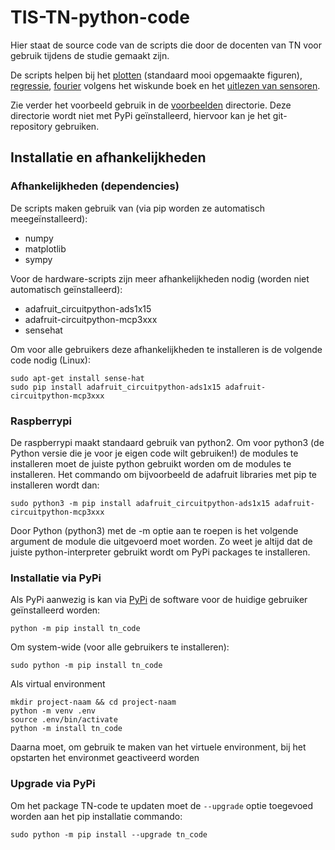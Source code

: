 # TIS-TN-python-code

Hier staat de source code van de scripts die door de docenten van TN voor gebruik tijdens de studie gemaakt zijn.

De scripts helpen bij het [plotten](TN_code/plotten/) (standaard mooi opgemaakte figuren), [regressie](voorbeelden/regressie/), [fourier](TN_code/fourier/) volgens het wiskunde boek en het [uitlezen van sensoren](TN_code/hardware).

Zie verder het voorbeeld gebruik in de [voorbeelden](TN_code/voorbeelden) directorie. Deze directorie wordt niet met PyPi geïnstalleerd, hiervoor kan je het git-repository gebruiken. 

## Installatie en afhankelijkheden

### Afhankelijkheden (dependencies)
De scripts maken gebruik van (via pip worden ze automatisch meegeïnstalleerd):
* numpy
* matplotlib
* sympy

Voor de hardware-scripts zijn meer afhankelijkheden nodig (worden niet automatisch geïnstalleerd):
* adafruit_circuitpython-ads1x15
* adafruit-circuitpython-mcp3xxx
* sensehat

Om voor alle gebruikers deze afhankelijkheden te installeren is de volgende code nodig (Linux):
```console
sudo apt-get install sense-hat
sudo pip install adafruit_circuitpython-ads1x15 adafruit-circuitpython-mcp3xxx
```

### Raspberrypi 
De raspberrypi maakt standaard gebruik van python2. Om voor python3 (de Python versie die je voor je eigen code wilt gebruiken!) de modules te installeren moet de juiste python gebruikt worden om de modules te installeren. Het commando om bijvoorbeeld de adafruit libraries met pip te installeren wordt dan:
```console
sudo python3 -m pip install adafruit_circuitpython-ads1x15 adafruit-circuitpython-mcp3xxx
```

Door Python (python3) met de -m optie aan te roepen is het volgende argument de module die uitgevoerd moet worden. Zo weet je altijd dat de juiste python-interpreter gebruikt wordt om PyPi packages te installeren.

### Installatie via PyPi
Als PyPi aanwezig is kan via [PyPi](https://pypi.org/project/TN-code) de software voor de huidige gebruiker geïnstalleerd worden:
```console
python -m pip install tn_code
```
Om system-wide (voor alle gebruikers te installeren):
```console
sudo python -m pip install tn_code
```

Als virtual environment
```console
mkdir project-naam && cd project-naam
python -m venv .env
source .env/bin/activate
python -m install tn_code
```
Daarna moet, om gebruik te maken van het virtuele environment, bij het opstarten het environmet geactiveerd worden

### Upgrade via PyPi
Om het package TN-code te updaten moet de ```--upgrade``` optie toegevoed worden aan het pip installatie commando:
```console
sudo python -m pip install --upgrade tn_code
```

